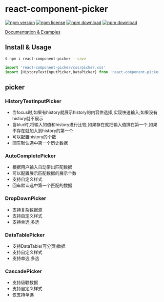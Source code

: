 # react-component-picker

<!-- badge -->
[![npm version](https://img.shields.io/npm/v/react-component-picker.svg)](https://www.npmjs.com/package/react-component-picker)
[![npm license](https://img.shields.io/npm/l/react-component-picker.svg)](https://www.npmjs.com/package/react-component-picker)
[![npm download](https://img.shields.io/npm/dm/react-component-picker.svg)](https://www.npmjs.com/package/react-component-picker)
[![npm download](https://img.shields.io/npm/dt/react-component-picker.svg)](https://www.npmjs.com/package/react-component-picker)
<!-- endbadge -->

[Documentation & Examples](./API.md)

## Install & Usage

```bash
$ npm i react-component-picker --save
```

```javascript
import 'react-component-picker/css/picker.css'
import {HistoryTextInputPicker,DataPicker} from 'react-component-picker'
```

## picker

### HistoryTextInputPicker

- 当focus时,如果有history就展示history的内容供选择,实现快速输入;如果没有history就不展示
- 当blur时,将输入的值和history进行比较,如果存在就把输入值排在第一个,如果不存在就加入到history的第一个
- 可以配置history的个数
- 回车默认选中第一个历史数据

### AutoCompletePicker

- 根据用户输入自动带出匹配数据
- 可以配置展示匹配数据的展示个数
- 支持自定义样式
- 回车默认选中第一个匹配的数据

### DropDownPicker

- 支持复杂数据源
- 支持自定义样式
- 支持单选,多选

### DataTablePicker

- 支持DataTable(可分页)数据
- 支持自定义样式
- 支持单选,多选

### CascadePicker

- 支持级联数据
- 支持自定义样式
- 仅支持单选
